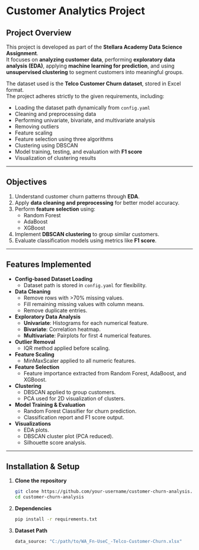 # Customer Analytics Project

## Project Overview
This project is developed as part of the **Stellara Academy Data Science Assignment**.  
It focuses on **analyzing customer data**, performing **exploratory data analysis (EDA)**, applying **machine learning for prediction**, and using **unsupervised clustering** to segment customers into meaningful groups.

The dataset used is the **Telco Customer Churn dataset**, stored in Excel format.  
The project adheres strictly to the given requirements, including:
- Loading the dataset path dynamically from `config.yaml`
- Cleaning and preprocessing data
- Performing univariate, bivariate, and multivariate analysis
- Removing outliers
- Feature scaling
- Feature selection using three algorithms
- Clustering using DBSCAN
- Model training, testing, and evaluation with **F1 score**
- Visualization of clustering results

---

## Objectives
1. Understand customer churn patterns through **EDA**.
2. Apply **data cleaning and preprocessing** for better model accuracy.
3. Perform **feature selection** using:
   - Random Forest
   - AdaBoost
   - XGBoost
4. Implement **DBSCAN clustering** to group similar customers.
5. Evaluate classification models using metrics like **F1 score**.

---

## Features Implemented
- **Config-based Dataset Loading**
  - Dataset path is stored in `config.yaml` for flexibility.
- **Data Cleaning**
  - Remove rows with >70% missing values.
  - Fill remaining missing values with column means.
  - Remove duplicate entries.
- **Exploratory Data Analysis**
  - **Univariate**: Histograms for each numerical feature.
  - **Bivariate**: Correlation heatmap.
  - **Multivariate**: Pairplots for first 4 numerical features.
- **Outlier Removal**
  - IQR method applied before scaling.
- **Feature Scaling**
  - MinMaxScaler applied to all numeric features.
- **Feature Selection**
  - Feature importance extracted from Random Forest, AdaBoost, and XGBoost.
- **Clustering**
  - DBSCAN applied to group customers.
  - PCA used for 2D visualization of clusters.
- **Model Training & Evaluation**
  - Random Forest Classifier for churn prediction.
  - Classification report and F1 score output.
- **Visualizations**
  - EDA plots.
  - DBSCAN cluster plot (PCA reduced).
  - Silhouette score analysis.

---

## Installation & Setup
1. **Clone the repository**
   ```bash
   git clone https://github.com/your-username/customer-churn-analysis.git
   cd customer-churn-analysis
2. **Dependencies**
    ```bash
   pip install -r requirements.txt
4. **Dataset Path**
    ```bash
   data_source: "C:/path/to/WA_Fn-UseC_-Telco-Customer-Churn.xlsx"



